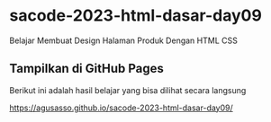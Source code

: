 # sacode-2023-html-dasar-day09
Belajar Membuat Design Halaman Produk Dengan HTML CSS

## Tampilkan di GitHub Pages

Berikut ini adalah hasil belajar yang bisa dilihat secara langsung

https://agusasso.github.io/sacode-2023-html-dasar-day09/